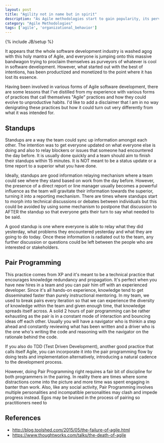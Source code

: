 ```yaml
---
layout: post
title: "Agility not in name but in spirit"
description: "As Agile methodologies start to gain popularity, its pervasive use is diluting the meaning of Agile"
category: "Agile Methodologies" 
tags: ['agile', 'organizational_behavior']
---
```

{% include JB/setup %}

It appears that the whole software development industry is washed agog with this holy mantra of Agile, and everyone is jumping onto this massive bandwagon trying to proclaim themselves as purveyors of whatever is cool in software development. However, what started out with the best of intentions, has been productized and monetized to the point where it has lost its essence.

<!--more--> 

Having been involved in various forms of Agile software development, there are some lessons that I've distilled from my experience with various forms of practices that call themselves "Agile" practices and how they could evolve to unproductive habits. I'd like to add a disclaimer that I am in no way denigrating these practices but how it could turn out very differently from what it was intended for.

Standups
--------
Standups are a way the team could sync up information amongst each other. The intention was to get everyone updated on what everyone else is doing and also to relay blockers or issues that someone had encountered the day before. It is usually done quickly and a team should aim to finish their standups within 15 minutes. It is NOT meant to be a status update or a time report to a superior what you have done.

Ideally, standups are good information relaying mechanism where a team could see where they stand based on work from the day before. However, the presence of a direct report or line manager usually becomes  a powerful influence as the team will gravitate their information towards the superior, turning it into a reporting mechanism. There are times where standups start to morph into technical discussions or debates between individuals but this could be avoided by using some mechanism to postpone that discussion to AFTER the standup so that everyone gets their turn to say what needed to be said.

A good standup is one where everyone is able to relay what they did yesterday, what problems they encountered yesterday and what they are going to do today. Once these information is radiated out to the team, any further discussion or questions could be left between the people who are interested or stakeholders.

Pair Programming
----------------
This practice comes from XP and it's meant to be a technical practice that encourages knowledge redundancy and propagation. It's perfect when you have new hires in a team and you can pair him off with an experienced developer. Since it's all hands-on experience, knowledge tend to get disseminated faster than purely instructional mentoring. In my team, we used to break pairs every iteration so that we can experience the diversity of knowledge within the team and given enough time, that knowledge spreads itself across. A solid 2 hours of pair programming can be rather exhausting as the pair is in a constant mode of interaction and bouncing ideas off each other. Usually you will have a navigator who is thinkin a step ahead and constantly reviewing what has been written and a driver who is the one who's writing the code and reasoning with the navigator on the rationale behind the code.

If you also do TDD (Test Driven Development), another good practice that calls itself Agile, you can incorporate it into the pair programming flow by doing tests and implementation alternatively, introducing a natural cadence to the development process.

However, doing Pair Programming right requires a fair bit of discipline for both programmers in the pairing. In reality there are times where some distractions come into the picture and more time was spent engaging in banter than work. Also, like any social activity, Pair Programming involves multiple personalities and incompatible personalities may clash and impede progress instead. Egos may be bruised in the process of pairing so practitioners need to 
 

References
----------
* http://blog.toolshed.com/2015/05/the-failure-of-agile.html
* https://www.thoughtworks.com/talks/the-death-of-agile
